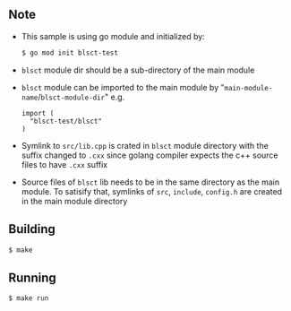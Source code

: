 ## Note
- This sample is using go module and initialized by:
  ```bash
  $ go mod init blsct-test
  ```

- `blsct` module dir should be a sub-directory of the main module

- `blsct` module can be imported to the main module by "`main-module-name`/`blsct-module-dir`" e.g.
  ```golang
  import (
    "blsct-test/blsct"
  )
  ```

- Symlink to `src/lib.cpp` is crated in `blsct` module directory with the suffix changed to `.cxx` since golang compiler expects the c++ source files to have `.cxx` suffix

- Source files of `blsct` lib needs to be in the same directory as the main module. To satisify that, symlinks of `src`, `include`, `config.h` are created in the main module directory

## Building
```bash
$ make
```

## Running
```bash
$ make run
```

